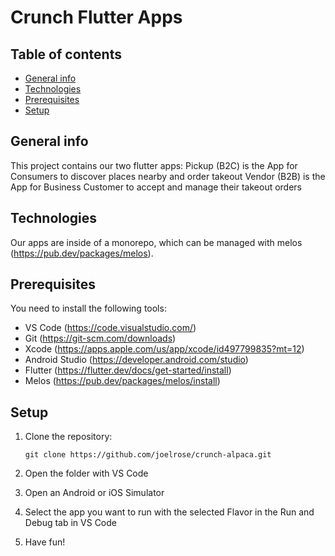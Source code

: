 # Crunch Flutter Apps

## Table of contents
* [General info](#general-info)
* [Technologies](#technologies)
* [Prerequisites](#prerequisites)
* [Setup](#setup)

## General info
This project contains our two flutter apps:
Pickup (B2C) is the App for Consumers to discover places nearby and order takeout
Vendor (B2B) is the App for Business Customer to accept and manage their takeout orders

## Technologies
Our apps are inside of a monorepo, which can be managed with melos (https://pub.dev/packages/melos).

## Prerequisites

You need to install the following tools:
 - VS Code (https://code.visualstudio.com/)
 - Git (https://git-scm.com/downloads)
 - Xcode (https://apps.apple.com/us/app/xcode/id497799835?mt=12)
 - Android Studio (https://developer.android.com/studio)
 - Flutter (https://flutter.dev/docs/get-started/install)
 - Melos (https://pub.dev/packages/melos/install)

## Setup

 1. Clone the repository:
    
        git clone https://github.com/joelrose/crunch-alpaca.git 
       
     
 2. Open the folder with VS Code
 3. Open an Android or iOS Simulator
 4. Select the app you want to run with the selected Flavor in the Run and Debug tab in VS Code
 5.  Have fun!
